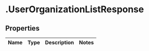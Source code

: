 # .UserOrganizationListResponse

## Properties
Name | Type | Description | Notes
------------ | ------------- | ------------- | -------------


